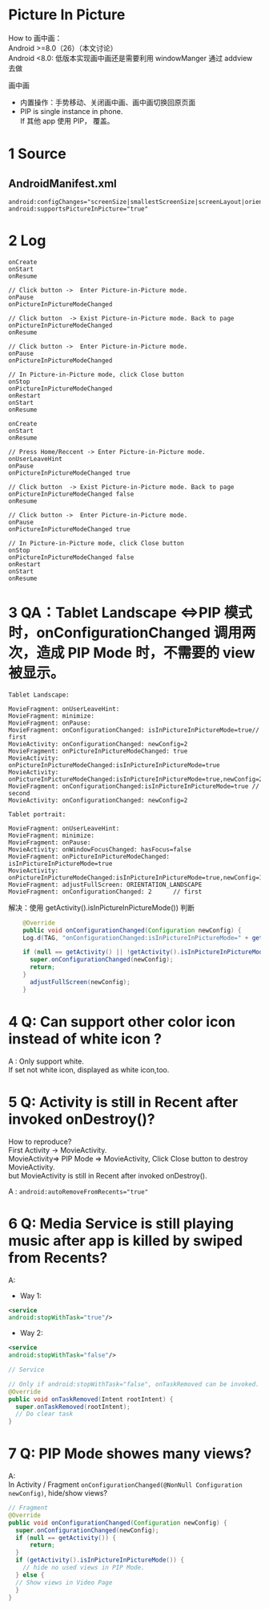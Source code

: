 # Picture In Picture

How to 画中画：  
Android >=8.0（26）（本文讨论）  
Android <8.0: 低版本实现画中画还是需要利用 windowManger 通过 addview 去做

画中画

- 内置操作：手势移动、关闭画中画、画中画切换回原页面
- PIP is single instance in phone.  
  If 其他 app 使用 PIP， 覆盖。

# 1 Source

## AndroidManifest.xml

```
android:configChanges="screenSize|smallestScreenSize|screenLayout|orientation"
android:supportsPictureInPicture="true"
```

# 2 Log

```
onCreate
onStart
onResume

// Click button ->  Enter Picture-in-Picture mode.
onPause
onPictureInPictureModeChanged

// Click button  -> Exist Picture-in-Picture mode. Back to page
onPictureInPictureModeChanged
onResume

// Click button ->  Enter Picture-in-Picture mode.
onPause
onPictureInPictureModeChanged

// In Picture-in-Picture mode, click Close button
onStop
onPictureInPictureModeChanged
onRestart
onStart
onResume
```

```
onCreate
onStart
onResume

// Press Home/Reccent -> Enter Picture-in-Picture mode.
onUserLeaveHint
onPause
onPictureInPictureModeChanged true

// Click button  -> Exist Picture-in-Picture mode. Back to page
onPictureInPictureModeChanged false
onResume

// Click button ->  Enter Picture-in-Picture mode.
onPause
onPictureInPictureModeChanged true

// In Picture-in-Picture mode, click Close button
onStop
onPictureInPictureModeChanged false
onRestart
onStart
onResume
```

# 3 QA：Tablet Landscape <=>PIP 模式时，onConfigurationChanged 调用两次，造成 PIP Mode 时，不需要的 view 被显示。

```
Tablet Landscape:

MovieFragment: onUserLeaveHint:
MovieFragment: minimize:
MovieFragment: onPause:
MovieFragment: onConfigurationChanged: isInPictureInPictureMode=true// first
MovieActivity: onConfigurationChanged: newConfig=2
MovieFragment: onPictureInPictureModeChanged: true
MovieActivity: onPictureInPictureModeChanged:isInPictureInPictureMode=true
MovieActivity: onPictureInPictureModeChanged:isInPictureInPictureMode=true,newConfig=2
MovieFragment: onConfigurationChanged:isInPictureInPictureMode=true // second
MovieActivity: onConfigurationChanged: newConfig=2
```

```
Tablet portrait:

MovieFragment: onUserLeaveHint:
MovieFragment: minimize:
MovieFragment: onPause:
MovieActivity: onWindowFocusChanged: hasFocus=false
MovieFragment: onPictureInPictureModeChanged: isInPictureInPictureMode=true
MovieActivity: onPictureInPictureModeChanged:isInPictureInPictureMode=true,newConfig=1
MovieFragment: adjustFullScreen: ORIENTATION_LANDSCAPE
MovieFragment: onConfigurationChanged: 2      // first
```

解决：使用 getActivity().isInPictureInPictureMode()) 判断

```java
    @Override
    public void onConfigurationChanged(Configuration newConfig) {
    Log.d(TAG, "onConfigurationChanged:isInPictureInPictureMode=" + getActivity().isInPictureInPictureMode());

    if (null == getActivity() || !getActivity().isInPictureInPictureMode()){
      super.onConfigurationChanged(newConfig);
      return;
    }
      adjustFullScreen(newConfig);
    }
```

# 4 Q: Can support other color icon instead of white icon ?

A : Only support white.  
If set not white icon, displayed as white icon,too.

# 5 Q: Activity is still in Recent after invoked onDestroy()?

How to reproduce?  
First Activity -> MovieActivity.  
MovieActivity=> PIP Mode => MovieActivity, Click Close button to destroy MovieActivity.  
but MovieActivity is still in Recent after invoked onDestroy().

A : `android:autoRemoveFromRecents="true"`

# 6 Q: Media Service is still playing music after app is killed by swiped from Recents?

A:

- Way 1:

```xml
<service
android:stopWithTask="true"/>
```

- Way 2:

```xml
<service
android:stopWithTask="false"/>
```

```java
// Service

// Only if android:stopWithTask="false", onTaskRemoved can be invoked.
@Override
public void onTaskRemoved(Intent rootIntent) {
  super.onTaskRemoved(rootIntent);
  // Do clear task
}
```

# 7 Q: PIP Mode showes many views?

A:  
In Activity / Fragment `onConfigurationChanged(@NonNull Configuration newConfig)`, hide/show views?

```java
// Fragment
@Override
public void onConfigurationChanged(Configuration newConfig) {
  super.onConfigurationChanged(newConfig);
  if (null == getActivity()) {
      return;
  }
  if (getActivity().isInPictureInPictureMode()) {
    // hide no used views in PIP Mode.
  } else {
  // Show views in Video Page
  }
}
```
